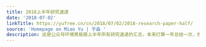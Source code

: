 ```yaml
---
title: 2018上半年研究速递
date: '2018-07-02'
linkTitle: https://yufree.cn/cn/2018/07/02/2018-research-paper-half/
source: 'Homepage on Miao Yu | 于淼 '
description: 这是公众号环境黑板报上半年所有研究速递的汇总，本来打算一年总结一次，但估计会导致年底时间不够用就改半年总结一次。研究速递是关于环境相关的研究
---
```

